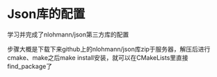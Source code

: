 # Json库的配置
学习并完成了nlohmann/json第三方库的配置

步骤大概是下载下来github上的nlohmann/json库zip于服务器，解压后进行cmake、make之后make install安装，就可以在CMakeLists里直接find_package了
